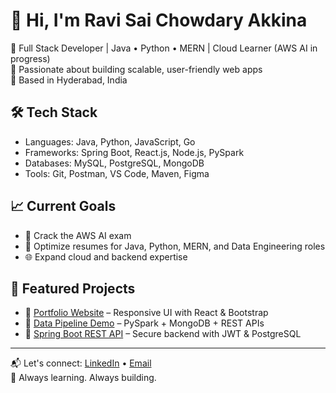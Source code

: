 # 👋 Hi, I'm Ravi Sai Chowdary Akkina

🚀 Full Stack Developer | Java • Python • MERN | Cloud Learner (AWS AI in progress)  
🎯 Passionate about building scalable, user-friendly web apps  
📍 Based in Hyderabad, India

## 🛠️ Tech Stack
- Languages: Java, Python, JavaScript, Go  
- Frameworks: Spring Boot, React.js, Node.js, PySpark  
- Databases: MySQL, PostgreSQL, MongoDB  
- Tools: Git, Postman, VS Code, Maven, Figma  

## 📈 Current Goals
- 🧠 Crack the AWS AI exam  
- 📄 Optimize resumes for Java, Python, MERN, and Data Engineering roles  
- 🌐 Expand cloud and backend expertise

## 📌 Featured Projects
- 🔗 [Portfolio Website](#) – Responsive UI with React & Bootstrap  
- 🔗 [Data Pipeline Demo](#) – PySpark + MongoDB + REST APIs  
- 🔗 [Spring Boot REST API](#) – Secure backend with JWT & PostgreSQL

---

📬 Let's connect: [LinkedIn]() • [Email](mailto:ravisai@duck.com)  
🧠 Always learning. Always building.
